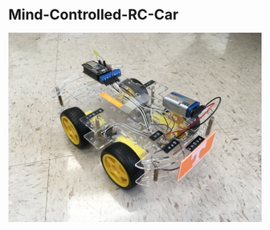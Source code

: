 # Mind-Controlled-RC-Car


[![Mind-controlled RC Car](https://github.com/soheilbr82/Mind-Controlled-RC-Car/blob/master/RCCar.JPG)](https://www.youtube.com/watch?v=ftvN3il3EcM&feature=youtu.be "Mind-controlled Virtual Car")
